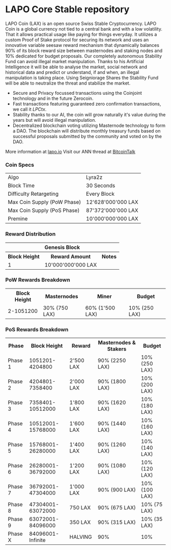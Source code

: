 LAPO Core Stable repository
=====================================
LAPO Coin (LAX) is an open source Swiss Stable Cryptocurrency.
LAPO Coin is a global currency not tied to a central bank and with a low volatility. That it allows practical usage like paying for things everyday.
It utilizes a custom Proof of Stake protocol for securing its network and uses an innovative variable seesaw reward mechanism that dynamically balances 90% of its block reward size between masternodes and staking nodes and 10% dedicated for budget proposals.
Our completely autonomous Stability Fund can avoid illegal market manipulation. Thanks to his Artificial Intelligence it will be able to analyse the market, social network and historical data and predict or understand, if and when, an illegal manipulation is taking place. Using Seigniorage Shares the Stability Fund will be able to neutralize the threat and stabilize the market.
- Secure and Privacy focussed transactions using the Coinjoint technology and in the future Zerocoin.
- Fast transactions featuring guaranteed zero confirmation transactions, we call it _LPCtx_.
- Stability thanks to our AI, the coin will grow naturally it's value during the years but will avoid illegal manipulation.
- Decentralized blockchain voting utilizing Masternode technology to form a DAO. The blockchain will distribute monthly treasury funds based on successful proposals submitted by the community and voted on by the DAO.

More information at [lapo.io](http://lapo.io) Visit our ANN thread at [BitcoinTalk](https://bitcointalk.org/index.php?topic=2981605)

### Coin Specs
<table>
<tr><td>Algo</td><td>Lyra2z</td></tr>
<tr><td>Block Time</td><td>30 Seconds</td></tr>
<tr><td>Difficulty Retargeting</td><td>Every Block</td></tr>
<tr><td>Max Coin Supply (PoW Phase)</td><td>12'628'000'000 LAX</td></tr>
<tr><td>Max Coin Supply (PoS Phase)</td><td>87'372'000'000 LAX</td></tr>
<tr><td>Premine</td><td>10'000'000'000 LAX</td></tr>
</table>

### Reward Distribution

<table>
<th colspan=4>Genesis Block</th>
<tr><th>Block Height</th><th>Reward Amount</th><th>Notes</th></tr>
<tr><td>1</td><td>10'000'000'000 LAX</td><td></td></tr>
</table>

### PoW Rewards Breakdown

<table>
<th>Block Height</th><th>Masternodes</th><th>Miner</th><th>Budget</th>
<tr><td>2-1051200</td><td>30% (750 LAX)</td><td>60% (1'500 LAX)</td><td>10% (250 LAX)</td></tr>
</table>

### PoS Rewards Breakdown

<table>
<th>Phase</th><th>Block Height</th><th>Reward</th><th>Masternodes & Stakers</th><th>Budget</th>
<tr><td>Phase 1</td><td>1051201-4204800	</td><td>2'500 LAX</td><td>90% (2250 LAX)</td><td>10% (250 LAX)</td></tr>
<tr><td>Phase 2</td><td>4204801-7358400</td><td>2'000 LAX</td><td>90% (1800 LAX)</td><td>10% (200 LAX)</td></tr>
<tr><td>Phase 3</td><td>7358401-10512000</td><td>1'800 LAX</td><td>90% (1620 LAX)</td><td>10% (180 LAX)</td></tr>
<tr><td>Phase 4</td><td>10512001-15768000</td><td>1'600 LAX</td><td>90% (1440 LAX)</td><td>10% (160 LAX)</td></tr>
<tr><td>Phase 5</td><td>15768001-26280000</td><td>1'400 LAX</td><td>90% (1260 LAX)</td><td>10% (140 LAX)</td></tr>
<tr><td>Phase 6</td><td>26280001-36792000</td><td>1'200 LAX</td><td>90% (1080 LAX)</td><td>10% (120 LAX)</td></tr>
<tr><td>Phase 7</td><td>36792001-47304000</td><td>1'000 LAX</td><td>90% (900 LAX)</td><td>10% (100 LAX)</td></tr>
<tr><td>Phase 8</td><td>47304001-63072000</td><td>750 LAX</td><td>90% (675 LAX)</td><td>10% (75 LAX)</td></tr>
<tr><td>Phase 9</td><td>63072001-84096000</td><td>350 LAX</td><td>90% (315 LAX)</td><td>10% (35 LAX)</td></tr>
<tr><td>Phase X</td><td>84096001-Infinite</td><td>HALVING</td><td>90%</td><td>10%</td></tr>
</table>
